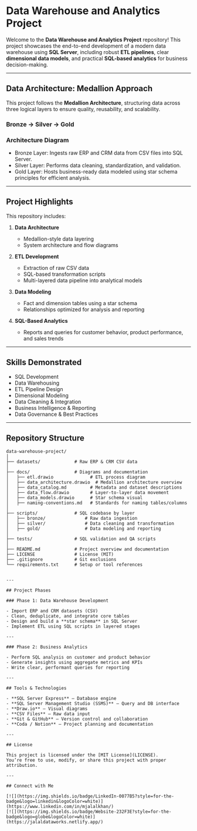 # Data Warehouse and Analytics Project

Welcome to the **Data Warehouse and Analytics Project** repository! 
This project showcases the end-to-end development of a modern data warehouse using **SQL Server**, including robust **ETL pipelines**, clear **dimensional data models**, and practical **SQL-based analytics** for business decision-making.

---

## Data Architecture: Medallion Approach

This project follows the **Medallion Architecture**, structuring data across three logical layers to ensure quality, reusability, and scalability.


### Bronze -> Silver -> Gold


### Architecture Diagram

- Bronze Layer: Ingests raw ERP and CRM data from CSV files into SQL Server.
- Silver Layer: Performs data cleaning, standardization, and validation.
- Gold Layer: Hosts business-ready data modeled using star schema principles for efficient analysis.

---

## Project Highlights

This repository includes:

1. **Data Architecture**
    - Medallion-style data layering
    - System architecture and flow diagrams

2. **ETL Development**
    - Extraction of raw CSV data
    - SQL-based transformation scripts
    - Multi-layered data pipeline into analytical models

3. **Data Modeling**
    - Fact and dimension tables using a star schema
    - Relationships optimized for analysis and reporting

4. **SQL-Based Analytics**
    - Reports and queries for customer behavior, product performance, and sales trends

---

## Skills Demonstrated

- SQL Development  
- Data Warehousing  
- ETL Pipeline Design  
- Dimensional Modeling  
- Data Cleaning & Integration  
- Business Intelligence & Reporting  
- Data Governance & Best Practices

---

## Repository Structure

```text
data-warehouse-project/
│
├── datasets/             # Raw ERP & CRM CSV data
│
├── docs/                 # Diagrams and documentation
│   ├── etl.drawio              # ETL process diagram
│   ├── data_architecture.drawio  # Medallion architecture overview
│   ├── data_catalog.md         # Metadata and dataset descriptions
│   ├── data_flow.drawio        # Layer-to-layer data movement
│   ├── data_models.drawio      # Star schema visual
│   ├── naming-conventions.md   # Standards for naming tables/columns
│
├── scripts/              # SQL codebase by layer
│   ├── bronze/               # Raw data ingestion
│   ├── silver/               # Data cleaning and transformation
│   ├── gold/                 # Data modeling and reporting
│
├── tests/                # SQL validation and QA scripts
│
├── README.md             # Project overview and documentation
├── LICENSE               # License (MIT)
├── .gitignore            # Git exclusions
└── requirements.txt      # Setup or tool references


---

## Project Phases

### Phase 1: Data Warehouse Development

- Import ERP and CRM datasets (CSV)
- Clean, deduplicate, and integrate core tables
- Design and build a **star schema** in SQL Server
- Implement ETL using SQL scripts in layered stages

---

### Phase 2: Business Analytics

- Perform SQL analysis on customer and product behavior
- Generate insights using aggregate metrics and KPIs
- Write clear, performant queries for reporting

---

## Tools & Technologies

- **SQL Server Express** – Database engine  
- **SQL Server Management Studio (SSMS)** – Query and DB interface  
- **Draw.io** – Visual diagrams  
- **CSV Files** – Raw data input  
- **Git & GitHub** – Version control and collaboration  
- **Coda / Notion** – Project planning and documentation

---

## License

This project is licensed under the [MIT License](LICENSE).  
You’re free to use, modify, or share this project with proper attribution.

---

## Connect with Me

[![](https://img.shields.io/badge/LinkedIn-0077B5?style=for-the-badge&logo=linkedin&logoColor=white)](https://www.linkedin.com/in/mjalalkhan/)
[![](https://img.shields.io/badge/Website-232F3E?style=for-the-badge&logo=globe&logoColor=white)](https://jalaldataworks.netlify.app/)
